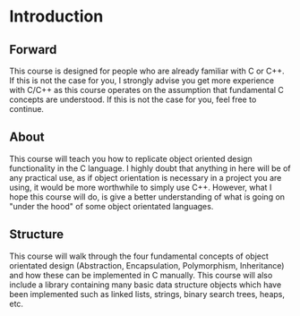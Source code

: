 # Introduction

## Forward

This course is designed for people who are already familiar with C or C++. 
If this is not the case for you, I strongly advise you get more experience 
with C/C++ as this course operates on the assumption that fundamental C 
concepts are understood. If this is not the case for you, feel free to 
continue.

## About

This course will teach you how to replicate object oriented design 
functionality in the C language. I highly doubt that anything in here 
will be of any practical use, as if object orientation is necessary in a 
project you are using, it would be more worthwhile to simply use C++. 
However, what I hope this course will do, is give a better understanding 
of what is going on "under the hood" of some object orientated languages. 

## Structure

This course will walk through the four fundamental concepts of object 
orientated design (Abstraction, Encapsulation, Polymorphism, Inheritance) 
and how these can be implemented in C manually. This course will also 
include a library containing many basic data structure objects which 
have been implemented such as linked lists, strings, binary search trees, 
heaps, etc.
